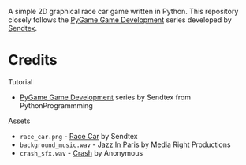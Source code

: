 A simple 2D graphical race car game written in Python. This repository closely follows the [PyGame Game Development](https://pythonprogramming.net/pygame-python-3-part-1-intro/) series developed by [Sendtex](https://www.youtube.com/user/sentdex).

# Credits

Tutorial

* [PyGame Game Development](https://pythonprogramming.net/pygame-python-3-part-1-intro/) series by Sendtex from PythonProgrammming

Assets

* `race_car.png` - [Race Car](https://pythonprogramming.net/static/images/pygame/racecar.png) by Sendtex
* `background_music.wav` - [Jazz In Paris](https://www.youtube.com/audiolibrary_download?vid=0c3c2d67a4f2373d) by Media Right Productions
* `crash_sfx.wav` - [Crash](https://www.youtube.com/audiolibrary_download?vid=bd01b0424f9ff7d2) by Anonymous